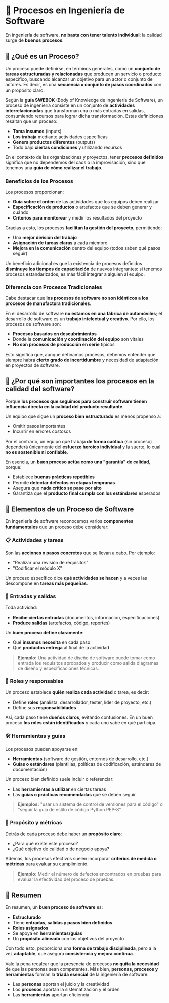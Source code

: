 # 🚀 **Procesos en Ingeniería de Software**

En ingeniería de software, **no basta con tener talento individual**: la calidad surge de **buenos procesos**.

## 🤔 **¿Qué es un Proceso?**

Un proceso puede definirse, en términos generales, como un **conjunto de tareas estructuradas y relacionadas** que producen un servicio o producto específico, buscando alcanzar un objetivo para un actor o conjunto de actores. Es decir, es una **secuencia o conjunto de pasos coordinados** con un propósito claro. 

Según la **guía SWEBOK** (Body of Knowledge de Ingeniería de Software), un proceso de ingeniería consiste en un conjunto de **actividades interrelacionadas** que transforman una o más entradas en salidas, consumiendo recursos para lograr dicha transformación. Estas definiciones resaltan que un proceso:

- **Toma insumos** (inputs)
- **Los trabaja** mediante actividades específicas  
- **Genera productos diferentes** (outputs)
- Todo bajo **ciertas condiciones** y utilizando recursos

En el contexto de las organizaciones y proyectos, tener **procesos definidos** significa que no dependemos del caos o la improvisación, sino que tenemos una **guía de cómo realizar el trabajo**.

### **Beneficios de los Procesos**

Los procesos proporcionan:

- **Guía sobre el orden** de las actividades que los equipos deben realizar
- **Especificación de productos** o artefactos que se deben generar y cuándo
- **Criterios para monitorear** y medir los resultados del proyecto

Gracias a esto, los procesos **facilitan la gestión del proyecto**, permitiendo:
- Una **mejor división del trabajo**
- **Asignación de tareas claras** a cada miembro
- **Mejora en la comunicación** dentro del equipo (todos saben qué pasos seguir)

Un beneficio adicional es que la existencia de procesos definidos **disminuye los tiempos de capacitación** de nuevos integrantes: si tenemos procesos estandarizados, es más fácil integrar a alguien al equipo.

### **Diferencia con Procesos Tradicionales**

Cabe destacar que **los procesos de software no son idénticos a los procesos de manufactura tradicionales**.

En el desarrollo de software **no estamos en una fábrica de automóviles**; el desarrollo de software es un **trabajo intelectual y creativo**. Por ello, los procesos de software son:

- **Procesos basados en descubrimientos**
- Donde la **comunicación y coordinación del equipo** son vitales
- **No son procesos de producción en serie** típicos

Esto significa que, aunque definamos procesos, debemos entender que siempre habrá **cierto grado de incertidumbre** y necesidad de adaptación en proyectos de software.

## 🎯 **¿Por qué son importantes los procesos en la calidad del software?**

Porque **los procesos que seguimos para construir software tienen influencia directa en la calidad del producto resultante**.

Un equipo que sigue un **proceso bien estructurado** es menos propenso a:
- Omitir pasos importantes
- Incurrir en errores costosos

Por el contrario, un equipo que trabaja **de forma caótica** (sin proceso) dependerá únicamente del **esfuerzo heroico individual** y la suerte, lo cual **no es sostenible ni confiable**.

En esencia, un **buen proceso actúa como una "garantía" de calidad**, porque:
- Establece **buenas prácticas repetibles**
- Permite **detectar defectos en etapas tempranas**
- Asegura que **nada crítico se pase por alto**
- Garantiza que el **producto final cumpla con los estándares** esperados

## 🔧 **Elementos de un Proceso de Software**

En ingeniería de software reconocemos varios **componentes fundamentales** que un proceso debe considerar:

### 📋 **Actividades y tareas**
Son las **acciones o pasos concretos** que se llevan a cabo. Por ejemplo:
- "Realizar una revisión de requisitos"
- "Codificar el módulo X"

Un proceso específico dice **qué actividades se hacen** y a veces las descompone en **tareas más pequeñas**.

### 🔄 **Entradas y salidas**
Toda actividad:
- **Recibe ciertas entradas** (documentos, información, especificaciones)
- **Produce salidas** (artefactos, código, reportes)

Un **buen proceso define claramente**:
- Qué **insumos necesita** en cada paso
- Qué **productos entrega** al final de la actividad

> **Ejemplo:** Una actividad de diseño de software puede tomar como entrada los requisitos aprobados y producir como salida diagramas de diseño y especificaciones técnicas.

### 👥 **Roles y responsables**
Un proceso establece **quién realiza cada actividad** o tarea, es decir:
- Define **roles** (analista, desarrollador, tester, líder de proyecto, etc.)
- Define sus **responsabilidades**

Así, cada paso tiene **dueños claros**, evitando confusiones. En un buen proceso **los roles están identificados** y cada uno sabe en qué participa.

### 🛠️ **Herramientas y guías**
Los procesos pueden apoyarse en:
- **Herramientas** (software de gestión, entornos de desarrollo, etc.)
- **Guías o estándares** (plantillas, políticas de codificación, estándares de documentación)

Un proceso bien definido suele incluir o referenciar:
- Las **herramientas a utilizar** en ciertas tareas
- Las **guías o prácticas recomendadas** que se deben seguir

> **Ejemplos:** "usar un sistema de control de versiones para el código" o "seguir la guía de estilo de código Python PEP-8"

### 🎯 **Propósito y métricas**
Detrás de cada proceso debe haber un **propósito claro**:
- ¿Para qué existe este proceso?
- ¿Qué objetivo de calidad o de negocio apoya?

Además, los procesos efectivos suelen incorporar **criterios de medida o métricas** para evaluar su cumplimiento.

> **Ejemplo:** Medir el número de defectos encontrados en pruebas para evaluar la efectividad del proceso de pruebas.

## 📝 **Resumen**

En resumen, un **buen proceso de software** es:
- **Estructurado**
- Tiene **entradas, salidas y pasos bien definidos**
- **Roles asignados**
- Se apoya en **herramientas/guías**
- Un **propósito alineado** con los objetivos del proyecto

Con todo esto, proporciona una **forma de trabajo disciplinada**, pero a la vez **adaptable**, que asegura **consistencia y mejora continua**. 

Vale la pena recalcar que la presencia de procesos **no quita la necesidad** de que las personas sean competentes. Más bien, **personas, procesos y herramientas** forman la **tríada esencial** de la ingeniería de software:

- Las **personas** aportan el juicio y la creatividad
- Los **procesos** aportan la sistematización y el orden  
- Las **herramientas** aportan eficiencia
